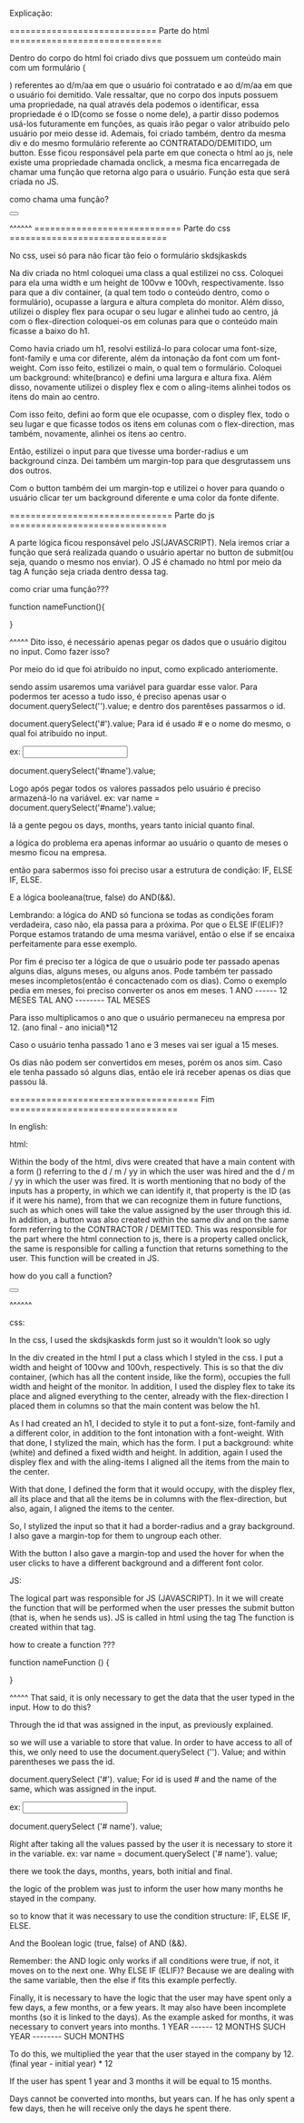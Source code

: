 Explicação: 

============================ Parte do html =============================

Dentro do corpo do html foi criado divs que possuem um conteúdo main com um formulário (<form>) referentes ao d/m/aa em que o usuário foi contratado e ao d/m/aa em que o usuário foi demitido. Vale ressaltar, que no corpo dos inputs possuem uma propriedade, na qual através dela podemos o identificar, essa propriedade é o ID(como se fosse o nome dele), a partir disso podemos usá-los futuramente em funções, as quais irão pegar o valor atribuído pelo usuário por meio desse id.
Ademais, foi criado também, dentro da mesma div e do mesmo formulário referente ao CONTRATADO/DEMITIDO, um button. Esse ficou responsável pela parte em que conecta o html ao js, nele existe uma propriedade chamada onclick, a mesma fica encarregada de chamar uma função que retorna algo para o usuário. Função esta que será criada no JS.

como chama uma função?

<button onclick ="nomedafuncao()"></button>

^^^^^^
============================ Parte do css ==============================

No css, usei só para não ficar tão feio o formulário skdsjkaskds

Na div criada no html coloquei uma class a qual estilizei no css. Coloquei para ela uma width e um height de 100vw e 100vh, respectivamente. Isso para que a div container, (a qual tem todo o conteúdo dentro, como o formulário), ocupasse a largura e altura completa do monitor. Além disso, utilizei o displey flex para ocupar o seu lugar e alinhei tudo ao centro, já com o flex-direction coloquei-os em colunas para que o conteúdo main ficasse a baixo do h1.

Como havia criado um h1, resolvi estilizá-lo para colocar uma font-size, font-family e uma cor diferente, além da intonação da font com um font-weight.
Com isso feito, estilizei o main, o qual tem o formulário. Coloquei um background: white(branco) e defini uma largura e altura fixa. Além disso, novamente utilizei o displey flex e com o aling-items alinhei todos os itens do main ao centro. 

Com isso feito, defini ao form que ele ocupasse, com o displey flex, todo o seu lugar e que ficasse todos os itens em colunas com o flex-direction, mas também, novamente, alinhei os itens ao centro.

Então, estilizei o input para que tivesse uma border-radius e um background cinza. Dei também um margin-top para que desgrutassem uns dos outros.

Com o button também dei um margin-top e utilizei o hover para quando o usuário clicar ter um background diferente e uma color da fonte difente.

=============================== Parte do js ==============================

A parte lógica ficou responsável pelo JS(JAVASCRIPT). Nela iremos criar a função que será realizada quando o usuário apertar no button de submit(ou seja, quando o mesmo nos enviar).
O JS é chamado no html por meio da tag <script></script>
A função seja criada dentro dessa tag.


como criar uma função???

function nameFunction(){
	
}

^^^^^
Dito isso, é necessário apenas pegar os dados que o usuário digitou no input.
Como fazer isso?

Por meio do id que foi atribuído no input, como explicado anteriomente.

sendo assim usaremos uma variável para guardar esse valor. Para podermos ter acesso a tudo isso, é preciso apenas usar o document.querySelect('').value; e dentro dos parentêses passarmos o id.

document.querySelect('#').value;
Para id é usado # e o nome do mesmo, o qual foi atribuído no input.

ex: <input id="name" type="text" />

document.querySelect('#name').value;

Logo após pegar todos os valores passados pelo usuário é preciso armazená-lo na variável.
ex: var name = document.querySelect('#name').value;

lá a gente pegou os days, months, years tanto inicial quanto final.

a lógica do problema era apenas informar ao usuário o quanto de meses o mesmo ficou na empresa.

então para sabermos isso foi preciso usar a estrutura de condição: IF, ELSE IF, ELSE.

E a lógica booleana(true, false) do AND(&&).

Lembrando: a lógica do AND só funciona se todas as condições foram verdadeira, caso não, ela passa para a próxima.
Por que o ELSE IF(ELIF)? Porque estamos tratando de uma mesma variável, então o else if se encaixa perfeitamente para esse exemplo.

Por fim é preciso ter a lógica de que o usuário pode ter passado apenas alguns dias, alguns meses, ou alguns anos. Pode também ter passado meses incompletos(então é concactenado com os dias).
Como o exemplo pedia em meses, foi preciso converter os anos em meses.
1 ANO ------ 12 MESES
TAL ANO -------- TAL MESES

Para isso multiplicamos o ano que o usuário permaneceu na empresa por 12.
(ano final - ano inicial)*12

Caso o usuário tenha passado 1 ano e 3 meses vai ser igual a 15 meses.

Os dias não podem ser convertidos em meses, porém os anos sim. Caso ele tenha passado só alguns dias, então ele irá receber apenas os dias que passou lá.   




==================================== Fim ================================


In english:

html:


Within the body of the html, divs were created that have a main content with a form (<form>) referring to the d / m / yy in which the user was hired and the d / m / yy in which the user was fired. It is worth mentioning that no body of the inputs has a property, in which we can identify it, that property is the ID (as if it were his name), from that we can recognize them in future functions, such as which ones will take the value assigned by the user through this id.
In addition, a button was also created within the same div and on the same form referring to the CONTRACTOR / DEMITTED. This was responsible for the part where the html connection to js, ​​there is a property called onclick, the same is responsible for calling a function that returns something to the user. This function will be created in JS.

how do you call a function?

<button onclick = "functionname ()"> </button>

^^^^^^



css:

In the css, I used the skdsjkaskds form just so it wouldn't look so ugly

In the div created in the html I put a class which I styled in the css. I put a width and height of 100vw and 100vh, respectively. This is so that the div container, (which has all the content inside, like the form), occupies the full width and height of the monitor. In addition, I used the displey flex to take its place and aligned everything to the center, already with the flex-direction I placed them in columns so that the main content was below the h1.

As I had created an h1, I decided to style it to put a font-size, font-family and a different color, in addition to the font intonation with a font-weight.
With that done, I stylized the main, which has the form. I put a background: white (white) and defined a fixed width and height. In addition, again I used the displey flex and with the aling-items I aligned all the items from the main to the center.

With that done, I defined the form that it would occupy, with the displey flex, all its place and that all the items be in columns with the flex-direction, but also, again, I aligned the items to the center.

So, I stylized the input so that it had a border-radius and a gray background. I also gave a margin-top for them to ungroup each other.

With the button I also gave a margin-top and used the hover for when the user clicks to have a different background and a different font color.




JS:

The logical part was responsible for JS (JAVASCRIPT). In it we will create the function that will be performed when the user presses the submit button (that is, when he sends us).
JS is called in html using the <script> </script> tag
The function is created within that tag.


how to create a function ???

function nameFunction () {

}

^^^^^
That said, it is only necessary to get the data that the user typed in the input.
How to do this?

Through the id that was assigned in the input, as previously explained.

so we will use a variable to store that value. In order to have access to all of this, we only need to use the document.querySelect (''). Value; and within parentheses we pass the id.

document.querySelect ('#'). value;
For id is used # and the name of the same, which was assigned in the input.

ex: <input id = "name" type = "text" />

document.querySelect ('# name'). value;

Right after taking all the values ​​passed by the user it is necessary to store it in the variable.
ex: var name = document.querySelect ('# name'). value;

there we took the days, months, years, both initial and final.

the logic of the problem was just to inform the user how many months he stayed in the company.

so to know that it was necessary to use the condition structure: IF, ELSE IF, ELSE.

And the Boolean logic (true, false) of AND (&&).

Remember: the AND logic only works if all conditions were true, if not, it moves on to the next one.
Why ELSE IF (ELIF)? Because we are dealing with the same variable, then the else if fits this example perfectly.

Finally, it is necessary to have the logic that the user may have spent only a few days, a few months, or a few years. It may also have been incomplete months (so it is linked to the days).
As the example asked for months, it was necessary to convert years into months.
1 YEAR ------ 12 MONTHS
SUCH YEAR -------- SUCH MONTHS

To do this, we multiplied the year that the user stayed in the company by 12.
(final year - initial year) * 12

If the user has spent 1 year and 3 months it will be equal to 15 months.

Days cannot be converted into months, but years can. If he has only spent a few days, then he will receive only the days he spent there.

